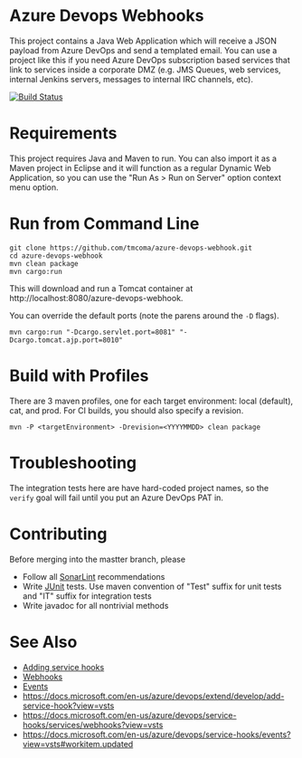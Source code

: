 # Azure Devops Webhooks
This project contains a Java Web Application which will receive a JSON payload from Azure DevOps and send a templated email. You can use a project like this if you need Azure DevOps subscription based services that link to services inside a corporate DMZ (e.g. JMS Queues, web services, internal Jenkins servers, messages to internal IRC channels, etc).

[![Build Status](https://dev.azure.com/prairiegrade/azure-devops-webhook/_apis/build/status/tmcoma.azure-devops-webhook?branchName=master)](https://dev.azure.com/prairiegrade/azure-devops-webhook/_build/latest?definitionId=7&branchName=master)

# Requirements
This project requires Java and Maven to run. You can also import it as a Maven
project in Eclipse and it will function as a regular Dynamic Web Application,
so you can use the "Run As > Run on Server" option context menu option.

# Run from Command Line 
```
git clone https://github.com/tmcoma/azure-devops-webhook.git
cd azure-devops-webhook
mvn clean package 
mvn cargo:run
```

This will download and run a Tomcat container at http://localhost:8080/azure-devops-webhook.

You can override the default ports (note the parens around the `-D` flags).
```
mvn cargo:run "-Dcargo.servlet.port=8081" "-Dcargo.tomcat.ajp.port=8010"
```

# Build with Profiles
There are 3 maven profiles, one for each target environment: local (default), cat, and prod. For CI builds, you should also specify a revision.

```
mvn -P <targetEnvironment> -Drevision=<YYYYMMDD> clean package
```

# Troubleshooting
The integration tests here are have hard-coded project names, so the `verify` goal will fail until you put an Azure DevOps PAT in.

# Contributing
Before merging into the mastter branch, please
* Follow all [SonarLint](https://www.sonarlint.org/) recommendations
* Write [JUnit](https://junit.org/junit4/) tests.  Use maven convention of "Test" suffix for unit tests and "IT" suffix for integration tests
* Write javadoc for all nontrivial methods

# See Also
- [Adding service hooks](https://docs.microsoft.com/en-us/azure/devops/extend/develop/add-service-hook?view=vsts)
- [Webhooks](https://docs.microsoft.com/en-us/azure/devops/service-hooks/services/webhooks?view=vsts)
- [Events](https://docs.microsoft.com/en-us/azure/devops/service-hooks/events?view=vsts#workitem.updated)
- <https://docs.microsoft.com/en-us/azure/devops/extend/develop/add-service-hook?view=vsts>
- <https://docs.microsoft.com/en-us/azure/devops/service-hooks/services/webhooks?view=vsts>
- <https://docs.microsoft.com/en-us/azure/devops/service-hooks/events?view=vsts#workitem.updated>
